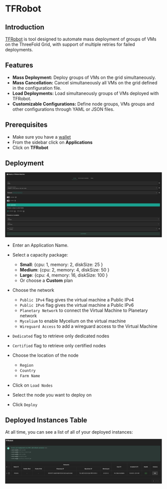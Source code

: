 <h1> TFRobot </h1>

## Introduction

[TFRobot](https://github.com/threefoldtech/tfgrid-sdk-go/blob/development/tfrobot/README.md) is tool designed to automate mass deployment of groups of VMs on the ThreeFold Grid, with support of multiple retries for failed deployments.

## Features

- **Mass Deployment:** Deploy groups of VMs on the grid simultaneously.
- **Mass Cancellation:** Cancel simultaneously all VMs on the grid defined in the configuration file.
- **Load Deployments:** Load simultaneously groups of VMs deployed with TFRobot.
- **Customizable Configurations:** Define node groups, VMs groups and other configurations through YAML or JSON files.

## Prerequisites

- Make sure you have a [wallet](../wallet_connector.md)
- From the sidebar click on **Applications**
- Click on **TFRobot**

## Deployment

![ ](./img/solutions_tfrobot.png)

- Enter an Application Name.

- Select a capacity package:
    - **Small**: {cpu: 1, memory: 2, diskSize: 25 }
    - **Medium**: {cpu: 2, memory: 4, diskSize: 50 }
    - **Large**: {cpu: 4, memory: 16, diskSize: 100 }
    - Or choose a **Custom** plan
- Choose the network
  - `Public IPv4` flag gives the virtual machine a Public IPv4
  - `Public IPv6` flag gives the virtual machine a Public IPv6
  - `Planetary Network` to connect the Virtual Machine to Planetary network
  - `Mycelium` to enable Mycelium on the virtual machine
  - `Wireguard Access` to add a wireguard access to the Virtual Machine
- `Dedicated` flag to retrieve only dedicated nodes 
- `Certified` flag to retrieve only certified nodes 
- Choose the location of the node
   - `Region`
   - `Country`
   - `Farm Name`
- Click on `Load Nodes`
- Select the node you want to deploy on
- Click `Deploy`

## Deployed Instances Table

At all time, you can see a list of all of your deployed instances:

![ ](./img/tfrobot1.png)